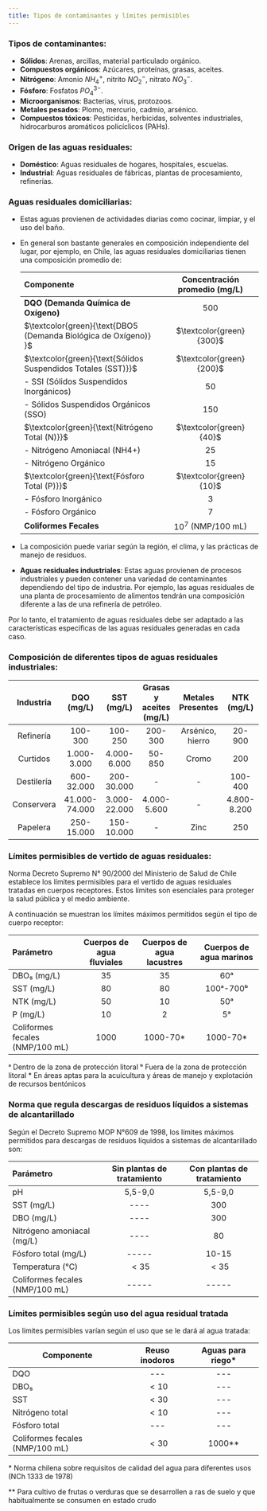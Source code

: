 ```yaml
---
title: Tipos de contaminantes y límites permisibles
---
```


### Tipos de contaminantes:

- **Sólidos**: Arenas, arcillas, material particulado orgánico.
- **Compuestos orgánicos**: Azúcares, proteínas, grasas, aceites.
- **Nitrógeno**: Amonio $NH_4^+$, nitrito $NO_2^-$, nitrato $NO_3^-$.
- **Fósforo**: Fosfatos $PO_4^{3-}$.
- **Microorganismos**: Bacterias, virus, protozoos.
- **Metales pesados**: Plomo, mercurio, cadmio, arsénico.
- **Compuestos tóxicos**: Pesticidas, herbicidas, solventes industriales, hidrocarburos aromáticos policíclicos (PAHs).

### Origen de las aguas residuales:

- **Doméstico**: Aguas residuales de hogares, hospitales, escuelas.
- **Industrial**: Aguas residuales de fábricas, plantas de procesamiento, refinerías.

### Aguas residuales domiciliarias:

- Estas aguas provienen de actividades diarias como cocinar, limpiar, y el uso del baño.

- En general son bastante generales en composición independiente del lugar, por ejemplo, en Chile, las aguas residuales domiciliarias tienen una composición promedio de:

  | Componente                                                       | Concentración promedio (mg/L) |
  | :--------------------------------------------------------------- | :---------------------------: |
  | **DQO (Demanda Química de Oxígeno)**                             |              500              |
  | $\textcolor{green}{\text{DBO5 (Demanda Biológica de Oxígeno)} }$ |   $\textcolor{green}{300}$    |
  | $\textcolor{green}{\text{Sólidos Suspendidos Totales (SST)}}$    |   $\textcolor{green}{200}$    |
  | - SSI (Sólidos Suspendidos Inorgánicos)                          |              50               |
  | - Sólidos Suspendidos Orgánicos (SSO)                            |              150              |
  | $\textcolor{green}{\text{Nitrógeno Total (N)}}$                  |    $\textcolor{green}{40}$    |
  | - Nitrógeno Amoniacal (NH4+)                                     |              25               |
  | - Nitrógeno Orgánico                                             |              15               |
  | $\textcolor{green}{\text{Fósforo Total (P)}}$                    |    $\textcolor{green}{10}$    |
  | - Fósforo Inorgánico                                             |               3               |
  | - Fósforo Orgánico                                               |               7               |
  | **Coliformes Fecales**                                           |      $10^7$ (NMP/100 mL)      |

- La composición puede variar según la región, el clima, y las prácticas de manejo de residuos.

- **Aguas residuales industriales**: Estas aguas provienen de procesos industriales y pueden contener una variedad de contaminantes dependiendo del tipo de industria. Por ejemplo, las aguas residuales de una planta de procesamiento de alimentos tendrán una composición diferente a las de una refinería de petróleo.

Por lo tanto, el tratamiento de aguas residuales debe ser adaptado a las características específicas de las aguas residuales generadas en cada caso.

### Composición de diferentes tipos de aguas residuales industriales:

| Industria  |  DQO (mg/L)   |  SST (mg/L)  | Grasas y aceites (mg/L) | Metales Presentes | NTK (mg/L)  |
| :--------: | :-----------: | :----------: | :---------------------: | :---------------: | :---------: |
| Refinería  |    100-300    |   100-250    |         200-300         | Arsénico, hierro  |   20-900    |
|  Curtidos  |  1.000-3.000  | 4.000-6.000  |         50-850          |       Cromo       |     200     |
| Destilería |  600-32.000   |  200-30.000  |            -            |         -         |   100-400   |
| Conservera | 41.000-74.000 | 3.000-22.000 |       4.000-5.600       |         -         | 4.800-8.200 |
|  Papelera  |  250-15.000   |  150-10.000  |            -            |       Zinc        |     250     |

### Límites permisibles de vertido de aguas residuales:

Norma Decreto Supremo N° 90/2000 del Ministerio de Salud de Chile establece los límites permisibles para el vertido de aguas residuales tratadas en cuerpos receptores. Estos límites son esenciales para proteger la salud pública y el medio ambiente.

A continuación se muestran los límites máximos permitidos según el tipo de cuerpo receptor:

| Parámetro                       | Cuerpos de agua fluviales | Cuerpos de agua lacustres | Cuerpos de agua marinos |
| :------------------------------ | :-----------------------: | :-----------------------: | :---------------------: |
| DBO₅ (mg/L)                     |            35             |            35             |           60ᵃ           |
| SST (mg/L)                      |            80             |            80             |        100ᵃ-700ᵇ        |
| NTK (mg/L)                      |            50             |            10             |           50ᵃ           |
| P (mg/L)                        |            10             |             2             |           5ᵃ            |
| Coliformes fecales (NMP/100 mL) |           1000            |         1000-70\*         |        1000-70\*        |

ᵃ Dentro de la zona de protección litoral
ᵇ Fuera de la zona de protección litoral \* En áreas aptas para la acuicultura y áreas de manejo y explotación de recursos bentónicos

### Norma que regula descargas de residuos líquidos a sistemas de alcantarillado

Según el Decreto Supremo MOP N°609 de 1998, los límites máximos permitidos para descargas de residuos líquidos a sistemas de alcantarillado son:

| Parámetro                       | Sin plantas de tratamiento | Con plantas de tratamiento |
| :------------------------------ | :------------------------: | :------------------------: |
| pH                              |          5,5-9,0           |          5,5-9,0           |
| SST (mg/L)                      |            ----            |            300             |
| DBO (mg/L)                      |            ----            |            300             |
| Nitrógeno amoniacal (mg/L)      |            ----            |             80             |
| Fósforo total (mg/L)            |           -----            |           10-15            |
| Temperatura (°C)                |           $<35$            |           $<35$            |
| Coliformes fecales (NMP/100 mL) |           -----            |           -----            |

### Límites permisibles según uso del agua residual tratada

Los límites permisibles varían según el uso que se le dará al agua tratada:

| Componente                      | Reuso inodoros | Aguas para riego\* |
| ------------------------------- | :------------: | :----------------: |
| DQO                             |      ---       |        ---         |
| DBO₅                            |     $<10$      |        ---         |
| SST                             |     $<30$      |        ---         |
| Nitrógeno total                 |     $<10$      |        ---         |
| Fósforo total                   |      ---       |        ---         |
| Coliformes fecales (NMP/100 mL) |     $<30$      |      1000\*\*      |

\* Norma chilena sobre requisitos de calidad del agua para diferentes usos (NCh 1333 de 1978)

\*\* Para cultivo de frutas o verduras que se desarrollen a ras de suelo y que habitualmente se consumen en estado crudo
